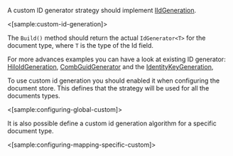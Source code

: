 <!--Title:Custom Identity Strategies-->

A custom ID generator strategy should implement [IIdGeneration](https://github.com/JasperFx/marten/blob/master/src/Marten/Schema/IIdGeneration.cs).

<[sample:custom-id-generation]>

The `Build()` method should return the actual `IdGenerator<T>` for the document type, where `T` is the type of the Id field.

For more advances examples you can have a look at existing ID generator: [HiloIdGeneration](https://github.com/JasperFx/marten/blob/master/src/Marten/Schema/Sequences/HiloIdGeneration.cs), [CombGuidGenerator](https://github.com/JasperFx/marten/blob/master/src/Marten/Schema/CombGuidIdGeneration.cs) and the [IdentityKeyGeneration](https://github.com/JasperFx/marten/blob/master/src/Marten/Schema/Sequences/IdentityKeyGeneration.cs), 

To use custom id generation you should enabled it when configuring the document store. This defines that the strategy will be used for all the documents types.

<[sample:configuring-global-custom]>

It is also possible define a custom id generation algorithm for a specific document type.

<[sample:configuring-mapping-specific-custom]>

